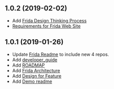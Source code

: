 ## 1.0.2 (2019-02-02)

- Add [Frida Design Thinking Process](https://github.com/IBM/Frida/blob/master/design/Frida%20Application%20Design%20Thinking.md)
- [Requirements for Frida Web Site](https://github.com/IBM/Frida/issues/14)

## 1.0.1 (2019-01-26)

 - Update [Frida Readme](https://github.com/IBM/Frida/) to include new 4 repos. 
 - Add [developer_guide](https://github.com/IBM/Frida/blob/master/docs/developer_guide.md)
 - Add [ROADMAP](https://github.com/IBM/Frida/blob/master/ROADMAP.md)
 - Add [Frida Architecture](https://github.com/IBM/Frida/blob/master/design/architecture.md)
 - Add [Design for Feature](https://github.com/IBM/Frida/issues/5#issuecomment-457879355) 
 - Add [Demo readme](https://github.com/IBM/Frida/tree/master/demos)
